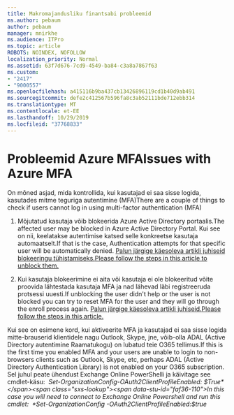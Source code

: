 ```yaml
---
title: Makromajandusliku finantsabi probleemid
ms.author: pebaum
author: pebaum
manager: mnirkhe
ms.audience: ITPro
ms.topic: article
ROBOTS: NOINDEX, NOFOLLOW
localization_priority: Normal
ms.assetid: 63f7d676-7cd9-4549-ba84-c3a8a7867f63
ms.custom:
- "2417"
- "9000557"
ms.openlocfilehash: a415116b9ba437cb13426896119cd1b40d9ab491
ms.sourcegitcommit: defe2c412567b596fa8c3ab52111bde712ebb314
ms.translationtype: MT
ms.contentlocale: et-EE
ms.lasthandoff: 10/29/2019
ms.locfileid: "37768833"
---
```

# <a name="issues-with-azure-mfa"></a><span data-ttu-id="faf36-102">Probleemid Azure MFA</span><span class="sxs-lookup"><span data-stu-id="faf36-102">Issues with Azure MFA</span></span>
<span data-ttu-id="faf36-103">On mõned asjad, mida kontrollida, kui kasutajad ei saa sisse logida, kasutades mitme teguriga autentimine (MFA)</span><span class="sxs-lookup"><span data-stu-id="faf36-103">There are a couple of things to check if users cannot log in using multi-factor authentication (MFA)</span></span>

1. <span data-ttu-id="faf36-104">Mõjutatud kasutaja võib blokeerida Azure Active Directory portaalis.</span><span class="sxs-lookup"><span data-stu-id="faf36-104">The affected user may be blocked in Azure Active Directory Portal.</span></span> <span data-ttu-id="faf36-105">Kui see on nii, keelatakse autentimise katsed selle konkreetse kasutaja automaatselt.</span><span class="sxs-lookup"><span data-stu-id="faf36-105">If that is the case, Authentication attempts for that specific user will be automatically denied.</span></span> [<span data-ttu-id="faf36-106">Palun järgige käesoleva artikli juhiseid blokeeringu tühistamiseks.</span><span class="sxs-lookup"><span data-stu-id="faf36-106">Please follow the steps in this article to unblock them.</span></span>](https://docs.microsoft.com/azure/active-directory/authentication/howto-mfa-mfasettings#block-and-unblock-users)

2. <span data-ttu-id="faf36-107">Kui kasutaja blokeerimine ei aita või kasutaja ei ole blokeeritud võite proovida lähtestada kasutaja MFA ja nad lähevad läbi registreeruda protsessi uuesti.</span><span class="sxs-lookup"><span data-stu-id="faf36-107">If unblocking the user didn't help or the user is not blocked you can try to reset MFA for the user and they will go through the enroll process again.</span></span> [<span data-ttu-id="faf36-108">Palun järgige käesoleva artikli juhiseid.</span><span class="sxs-lookup"><span data-stu-id="faf36-108">Please follow the steps in this article.</span></span>](https://docs.microsoft.com/azure/active-directory/authentication/howto-mfa-userdevicesettings#require-users-to-provide-contact-methods-again)

<span data-ttu-id="faf36-109">Kui see on esimene kord, kui aktiveerite MFA ja kasutajad ei saa sisse logida mitte-brauserid klientidele nagu Outlook, Skype, jne, võib-olla ADAL (Active Directory autentimine Raamatukogu) on lubatud teie O365 tellimus.</span><span class="sxs-lookup"><span data-stu-id="faf36-109">If this is the first time you enabled MFA and your users are unable to login to non-browsers clients such as Outlook, Skype, etc, perhaps ADAL (Active Directory Authentication Library) is not enabled on your O365 subscription.</span></span> <span data-ttu-id="faf36-110">Sel juhul peate ühendust Exchange Online PowerShelli ja käivitage see cmdlet-käsu:  *Set-OrganizationConfig-OAuth2ClientProfileEnabled: $True*</span><span class="sxs-lookup"><span data-stu-id="faf36-110">In this case you will need to connect to Exchange Online Powershell and run this cmdlet:  *Set-OrganizationConfig -OAuth2ClientProfileEnabled:$true*</span></span>